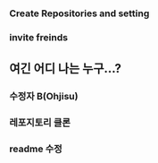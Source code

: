 ### Create Repositories and setting 
### invite freinds
## 여긴 어디 나는 누구...?

### 수정자 B(Ohjisu)
### 레포지토리 클론
### readme 수정